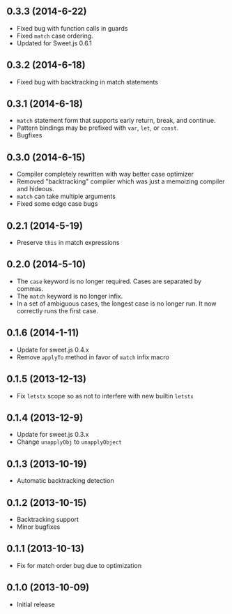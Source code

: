 ## 0.3.3 (2014-6-22)

* Fixed bug with function calls in guards
* Fixed `match` case ordering.
* Updated for Sweet.js 0.6.1

## 0.3.2 (2014-6-18)

* Fixed bug with backtracking in match statements

## 0.3.1 (2014-6-18)

* `match` statement form that supports early return, break, and continue.
* Pattern bindings may be prefixed with `var`, `let`, or `const`.
* Bugfixes

## 0.3.0 (2014-6-15)

* Compiler completely rewritten with way better case optimizer
* Removed "backtracking" compiler which was just a memoizing compiler and
  hideous.
* `match` can take multiple arguments
* Fixed some edge case bugs

## 0.2.1 (2014-5-19)

* Preserve `this` in match expressions

## 0.2.0 (2014-5-10)

* The `case` keyword is no longer required. Cases are separated by commas.
* The `match` keyword is no longer infix.
* In a set of ambiguous cases, the longest case is no longer run. It now
  correctly runs the first case.

## 0.1.6 (2014-1-11)

* Update for sweet.js 0.4.x
* Remove `applyTo` method in favor of `match` infix macro

## 0.1.5 (2013-12-13)

* Fix `letstx` scope so as not to interfere with new builtin `letstx`

## 0.1.4 (2013-12-9)

* Update for sweet.js 0.3.x
* Change `unapplyObj` to `unapplyObject`

## 0.1.3 (2013-10-19)

* Automatic backtracking detection

## 0.1.2 (2013-10-15)

* Backtracking support
* Minor bugfixes

## 0.1.1 (2013-10-13)

* Fix for match order bug due to optimization

## 0.1.0 (2013-10-09)

* Initial release
